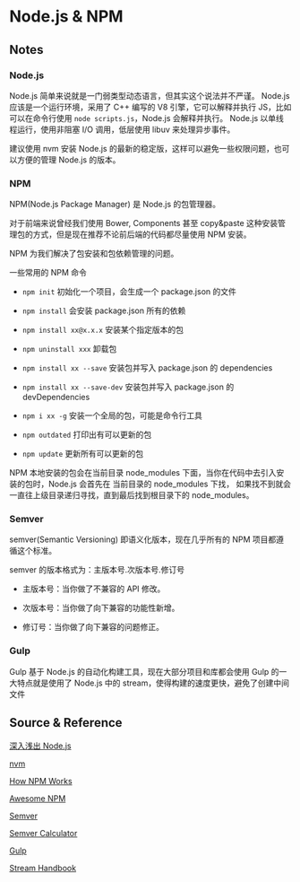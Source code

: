 # Node.js & NPM

## Notes

### Node.js

Node.js 简单来说就是一门弱类型动态语言，但其实这个说法并不严谨。
Node.js 应该是一个运行环境，采用了 C++ 编写的 V8 引擎，它可以解释并执行 JS，比如可以在命令行使用 `node scripts.js`，Node.js 会解释并执行。
Node.js 以单线程运行，使用非阻塞 I/O 调用，低层使用 libuv 来处理异步事件。

建议使用 nvm 安装 Node.js 的最新的稳定版，这样可以避免一些权限问题，也可以方便的管理 Node.js 的版本。

### NPM

NPM(Node.js Package Manager) 是 Node.js 的包管理器。

对于前端来说曾经我们使用 Bower, Components 甚至 copy&paste 这种安装管理包的方式，但是现在推荐不论前后端的代码都尽量使用 NPM 安装。

NPM 为我们解决了包安装和包依赖管理的问题。

一些常用的 NPM 命令

* `npm init` 初始化一个项目，会生成一个 package.json 的文件

* `npm install` 会安装 package.json 所有的依赖

* `npm install xx@x.x.x` 安装某个指定版本的包

* `npm uninstall xxx` 卸载包

* `npm install xx --save` 安装包并写入 package.json 的 dependencies

* `npm install xx --save-dev` 安装包并写入 package.json 的 devDependencies

* `npm i xx -g` 安装一个全局的包，可能是命令行工具

* `npm outdated` 打印出有可以更新的包

* `npm update` 更新所有可以更新的包

NPM 本地安装的包会在当前目录 node_modules 下面，当你在代码中去引入安装的包时，Node.js 会首先在 当前目录的 node_modules 下找，
如果找不到就会一直往上级目录递归寻找，直到最后找到根目录下的 node_modules。

### Semver

semver(Semantic Versioning) 即语义化版本，现在几乎所有的 NPM 项目都遵循这个标准。

semver 的版本格式为：主版本号.次版本号.修订号

* 主版本号：当你做了不兼容的 API 修改。

* 次版本号：当你做了向下兼容的功能性新增。

* 修订号：当你做了向下兼容的问题修正。

### Gulp

Gulp 基于 Node.js 的自动化构建工具，现在大部分项目和库都会使用
Gulp 的一大特点就是使用了 Node.js 中的 stream，使得构建的速度更快，避免了创建中间文件

## Source & Reference

[深入浅出 Node.js](http://book.douban.com/subject/25768396/)

[nvm](https://github.com/creationix/nvm)

[How NPM Works](https://docs.npmjs.com/how-npm-works/npm3)

[Awesome NPM](https://github.com/sindresorhus/awesome-npm)

[Semver](http://semver.org/lang/zh-CN/)

[Semver Calculator](http://semver.npmjs.com/)

[Gulp](http://gulpjs.com/)

[Stream Handbook](https://github.com/jabez128/stream-handbook)
